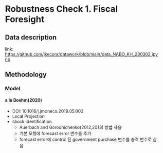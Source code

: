 # Robustness Check 1. Fiscal Foresight 

## Data description 

link: https://github.com/jkeconr/datawork/blob/main/data_NABO_KH_230302.ipynb 

## Methodology 

### Model 

#### a la Boehm(2020) 
- DOI: 10.1016/j.jmoneco.2019.05.003
- Local Projection
- shock identification 
  - Auerbach and Gorodnichenko(2012,2013) 방법 사용 
  - 기본 모형에 forecast error 변수를 추가 
  - forecast error에 control 된 government purchase 변수를 충격 변수로 삼음



